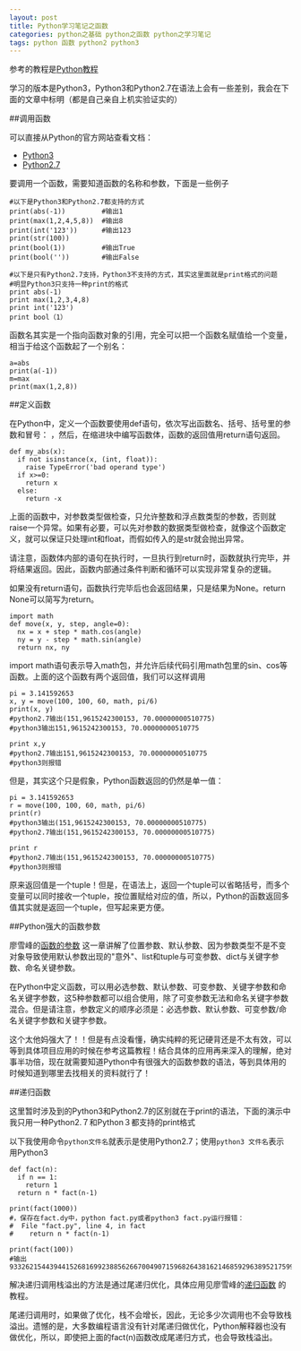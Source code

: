 ```yaml
---
layout: post
title: Python学习笔记之函数
categories: python之基础 python之函数 python之学习笔记
tags: python 函数 python2 python3
---
```


参考的教程是[Python教程](http://www.liaoxuefeng.com/wiki/0014316089557264a6b348958f449949df42a6d3a2e542c000)

学习的版本是Python3，Python3和Python2.7在语法上会有一些差别，我会在下面的文章中标明（都是自己亲自上机实验证实的）

##调用函数

可以直接从Python的官方网站查看文档：

* [Python3](http://docs.python.org/3/library/functions.html#abs)
* [Python2.7](http://docs.python.org/2/library/functions.html#abs)

要调用一个函数，需要知道函数的名称和参数，下面是一些例子

```
#以下是Python3和Python2.7都支持的方式
print(abs(-1))         #输出1
print(max(1,2,4,5,8))  #输出8
print(int('123'))      #输出123
print(str(100))
print(bool(1))         #输出True
print(bool(''))        #输出False

#以下是只有Python2.7支持，Python3不支持的方式，其实这里面就是print格式的问题
#明显Python3只支持一种print的格式
print abs(-1)
print max(1,2,3,4,8)
print int('123')
print bool（1）
```

函数名其实是一个指向函数对象的引用，完全可以把一个函数名赋值给一个变量，相当于给这个函数起了一个别名：

```
a=abs
print(a(-1))
m=max
print(max(1,2,8))
```

##定义函数

在Python中，定义一个函数要使用def语句，依次写出函数名、括号、括号里的参数和冒号： ，然后，在缩进块中编写函数体，函数的返回值用return语句返回。

```
def my_abs(x):
  if not isinstance(x, (int, float)):
    raise TypeError('bad operand type')
  if x>=0:
    return x
  else:
    return -x
```

上面的函数中，对参数类型做检查，只允许整数和浮点数类型的参数，否则就raise一个异常。如果有必要，可以先对参数的数据类型做检查，就像这个函数定义，就可以保证只处理int和float，而假如传入的是str就会抛出异常。

请注意，函数体内部的语句在执行时，一旦执行到return时，函数就执行完毕，并将结果返回。因此，函数内部通过条件判断和循环可以实现非常复杂的逻辑。

如果没有return语句，函数执行完毕后也会返回结果，只是结果为None。return None可以简写为return。

```
import math
def move(x, y, step, angle=0):
  nx = x + step * math.cos(angle)
  ny = y - step * math.sin(angle)
  return nx, ny
```

import math语句表示导入math包，并允许后续代码引用math包里的sin、cos等函数。上面的这个函数有两个返回值，我们可以这样调用

```
pi = 3.141592653
x, y = move(100, 100, 60, math, pi/6)
print(x, y)
#python2.7输出(151,9615242300153, 70.00000000510775)
#python3输出151,9615242300153, 70.00000000510775

print x,y
#python2.7输出151,9615242300153, 70.00000000510775
#python3则报错
```

但是，其实这个只是假象，Python函数返回的仍然是单一值：

```
pi = 3.141592653
r = move(100, 100, 60, math, pi/6)
print(r)
#python3输出(151,9615242300153, 70.00000000510775)
#python2.7输出(151,9615242300153, 70.00000000510775)

print r
#python2.7输出(151,9615242300153, 70.00000000510775)
#python3则报错
```

原来返回值是一个tuple！但是，在语法上，返回一个tuple可以省略括号，而多个变量可以同时接收一个tuple，按位置赋给对应的值，所以，Python的函数返回多值其实就是返回一个tuple，但写起来更方便。

##Python强大的函数参数

廖雪峰的[函数的参数](http://www.liaoxuefeng.com/wiki/0014316089557264a6b348958f449949df42a6d3a2e542c000/001431752945034eb82ac80a3e64b9bb4929b16eeed1eb9000) 这一章讲解了位置参数、默认参数、因为参数类型不是不变对象导致使用默认参数出现的"意外"、list和tuple与可变参数、dict与关键字参数、命名关键参数。

在Python中定义函数，可以用必选参数、默认参数、可变参数、关键字参数和命名关键字参数，这5种参数都可以组合使用，除了可变参数无法和命名关键字参数混合。但是请注意，参数定义的顺序必须是：必选参数、默认参数、可变参数/命名关键字参数和关键字参数。

这个太他妈强大了！！但是有点没看懂，确实纯粹的死记硬背还是不太有效，可以等到具体项目应用的时候在参考这篇教程！结合具体的应用再来深入的理解，绝对事半功倍，现在就需要知道Python中有很强大的函数参数的语法，等到具体用的时候知道到哪里去找相关的资料就行了！

##递归函数

这里暂时涉及到的Python3和Python2.7的区别就在于print的语法，下面的演示中我只用一种Python2.７和Python３都支持的print格式

以下我使用命令`python文件名`就表示是使用Python2.7；使用`python3 文件名`表示用Python3

```
def fact(n):
  if n == 1:
    return 1
  return n * fact(n-1)
  
print(fact(1000))
#，保存在fact.dy中，python fact.py或者python3 fact.py运行报错：
#  File "fact.py", line 4, in fact
#    return n * fact(n-1)

print(fact(100))
#输出93326215443944152681699238856266700490715968264381621468592963895217599993229915608941463976156518286253697920827223758251185210916864000000000000000000000000
```

解决递归调用栈溢出的方法是通过尾递归优化，具体应用见廖雪峰的[递归函数](http://www.liaoxuefeng.com/wiki/0014316089557264a6b348958f449949df42a6d3a2e542c000/001431756044276a15558a759ec43de8e30eb0ed169fb11000) 的教程。

尾递归调用时，如果做了优化，栈不会增长，因此，无论多少次调用也不会导致栈溢出。遗憾的是，大多数编程语言没有针对尾递归做优化，Python解释器也没有做优化，所以，即使把上面的fact(n)函数改成尾递归方式，也会导致栈溢出。
